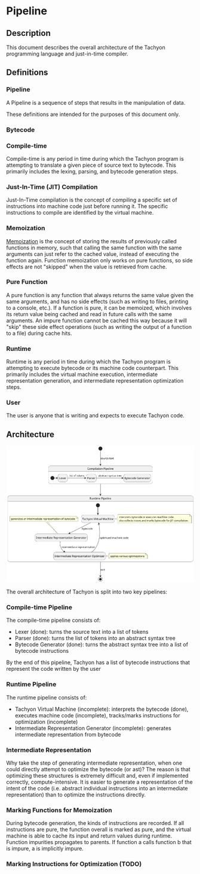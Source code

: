 # Pipeline

## Description

This document describes the overall architecture of the Tachyon programming language and
just-in-time compiler.

## Definitions

<!-- definitions are sorted in alphabetical order -->

### <type of> Pipeline

A <type of> Pipeline is a sequence of steps that results in the manipulation of data.

These definitions are intended for the purposes of this document only.

### Bytecode

### Compile-time

Compile-time is any period in time during which the Tachyon program is attempting to translate a
given piece of source text to bytecode. This primarily includes the lexing, parsing, and bytecode
generation steps.

### Just-In-Time (JIT) Compilation

Just-In-Time compilation is the concept of compiling a specific set of instructions into machine
code just before running it. The specific instructions to compile are identified by the virtual
machine.

### Memoization

[Memoization](https://en.wikipedia.org/wiki/Memoization) is the concept of storing the results
of previously called functions in memory, such that calling the same function with the same
arguments can just refer to the cached value, instead of executing the function again. Function
memoization only works on pure functions, so side effects are not "skipped" when the value is
retrieved from cache.

### Pure Function

A pure function is any function that always returns the same value given the same arguments, and
has no side effects (such as writing to files, printing to a console, etc.). If a function is
pure, it can be memoized, which involves its return value being cached and read in future calls
with the same arguments. An impure function cannot be cached this way because it will "skip"
these side effect operations (such as writing the output of a function to a file) during cache hits.

### Runtime

Runtime is any period in time during which the Tachyon program is attempting to execute bytecode
or its machine code counterpart. This primarily includes the virtual machine execution,
intermediate representation generation, and intermediate representation optimization steps.

### User

The user is anyone that is writing and expects to execute Tachyon code.

## Architecture

![pipeline.png or pipeline.puml](./pipeline.png)

The overall architecture of Tachyon is split into two key pipelines:

### Compile-time Pipeline

The compile-time pipeline consists of:

* Lexer (done): turns the source text into a list of tokens
* Parser (done): turns the list of tokens into an abstract syntax tree
* Bytecode Generator (done): turns the abstract syntax tree into a list of bytecode instructions

By the end of this pipeline, Tachyon has a list of bytecode instructions that represent the code
written by the user

### Runtime Pipeline

The runtime pipeline consists of:

* Tachyon Virtual Machine (incomplete): interprets the bytecode (done), executes machine code
  (incomplete), tracks/marks instructions for optimization (incomplete)
* Intermediate Representation Generator (incomplete): generates intermediate representation from
  bytecode

### Intermediate Representation

Why take the step of generating intermediate representation, when one could directly attempt to
optimize the bytecode (or ast)? The reason is that optimizing these structures is extremely
difficult and, even if implemented correctly, compute-intensive. It is easier to generate a
representation of the intent of the code (i.e. abstract individual instructions into an
intermediate representation) than to optimize the instructions directly.

### Marking Functions for Memoization

During bytecode generation, the kinds of instructions are recorded. If all instructions are pure,
the function overall is marked as pure, and the virtual machine is able to cache its input and
return values during runtime. Function impurities propagates to parents. If function a calls
function b that is impure, a is implicitly impure.

### Marking Instructions for Optimization (TODO)